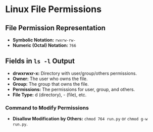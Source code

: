 # Linux File Permissions

## File Permission Representation
- **Symbolic Notation:** `rwxrw-rw-`
- **Numeric (Octal) Notation:** `766`

## Fields in `ls -l` Output
- **drwxrwxr-x:** Directory with user/group/others permissions.
- **Owner:** The user who owns the file.
- **Group:** The group that owns the file.
- **Permissions:** The permissions for user, group, and others.
- **File Type:** d (directory), - (file), etc.

### Command to Modify Permissions
- **Disallow Modification by Others:** `chmod 764 run.py` or `chmod g-w run.py`.
